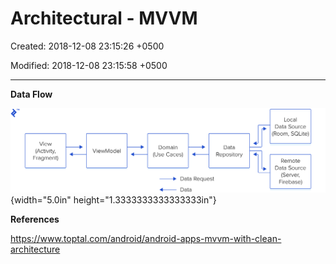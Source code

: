 # Architectural - MVVM

Created: 2018-12-08 23:15:26 +0500

Modified: 2018-12-08 23:15:58 +0500

---

**Data Flow**

![The data flow of MVVM with Clean Architecture. Data flows from View to ViewModel to Domain to Data Repository, and then to a Data Source (Local or Remote.)](media/Architectural---MVVM-image1.png){width="5.0in" height="1.3333333333333333in"}







**References**

<https://www.toptal.com/android/android-apps-mvvm-with-clean-architecture>

